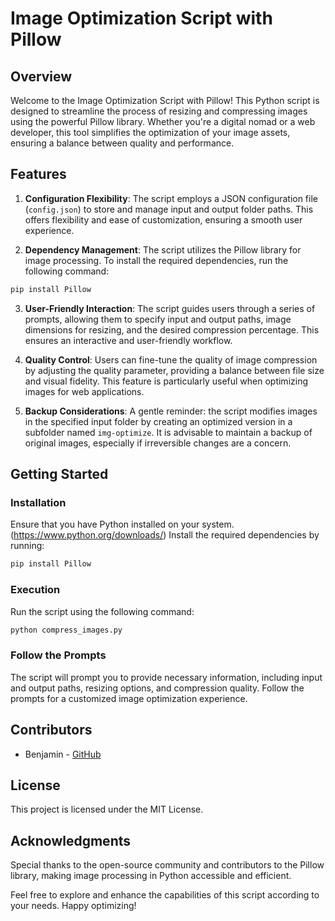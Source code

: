 # Image Optimization Script with Pillow

## Overview

Welcome to the Image Optimization Script with Pillow! This Python script is designed to streamline the process of resizing and compressing images using the powerful Pillow library. Whether you're a digital nomad or a web developer, this tool simplifies the optimization of your image assets, ensuring a balance between quality and performance.

## Features

1. **Configuration Flexibility**: The script employs a JSON configuration file (`config.json`) to store and manage input and output folder paths. This offers flexibility and ease of customization, ensuring a smooth user experience.

2. **Dependency Management**: The script utilizes the Pillow library for image processing. To install the required dependencies, run the following command:
```bash
pip install Pillow
```

3. **User-Friendly Interaction**: The script guides users through a series of prompts, allowing them to specify input and output paths, image dimensions for resizing, and the desired compression percentage. This ensures an interactive and user-friendly workflow.

4. **Quality Control**: Users can fine-tune the quality of image compression by adjusting the quality parameter, providing a balance between file size and visual fidelity. This feature is particularly useful when optimizing images for web applications.

5. **Backup Considerations**: A gentle reminder: the script modifies images in the specified input folder by creating an optimized version in a subfolder named `img-optimize`. It is advisable to maintain a backup of original images, especially if irreversible changes are a concern.

## Getting Started

### Installation

Ensure that you have Python installed on your system. (https://www.python.org/downloads/) Install the required dependencies by running:
```bash
pip install Pillow
```

### Execution

Run the script using the following command:
```bash
python compress_images.py
```


### Follow the Prompts

The script will prompt you to provide necessary information, including input and output paths, resizing options, and compression quality. Follow the prompts for a customized image optimization experience.

## Contributors

- Benjamin - [GitHub]([https://github.com/benjamin](https://github.com/Ben695))

## License

This project is licensed under the MIT License.

## Acknowledgments

Special thanks to the open-source community and contributors to the Pillow library, making image processing in Python accessible and efficient.

Feel free to explore and enhance the capabilities of this script according to your needs. Happy optimizing!

